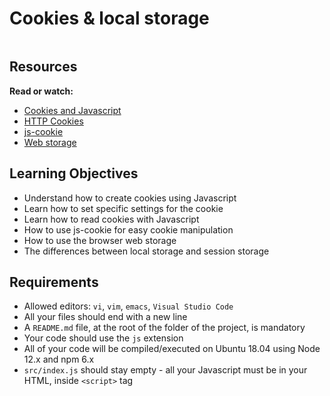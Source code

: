# Cookies & local storage

<div class="panel panel-default" id="project-description">
  <div class="panel-body">
    <p><img src="https://user-images.githubusercontent.com/90220978/189457757-412e9737-02d9-438c-bb75-4e16fc8d1b11.jpeg" alt="" loading="lazy" style=""></p>

<h2>Resources</h2>

<p><strong>Read or watch:</strong></p>

<ul>
<li><a href="https://www.w3schools.com/js/js_cookies.asp" title="Cookies and Javascript" target="_blank">Cookies and Javascript</a></li>
<li><a href="https://developer.mozilla.org/en-US/docs/Web/HTTP/Cookies" title="HTTP Cookies" target="_blank">HTTP Cookies</a></li>
<li><a href="https://github.com/js-cookie/js-cookie" title="js-cookie" target="_blank">js-cookie</a></li>
<li><a href="https://www.w3schools.com/html/html5_webstorage.asp" title="Web storage" target="_blank">Web storage</a></li>
</ul>

<h2>Learning Objectives</h2>

<ul>
<li>Understand how to create cookies using Javascript</li>
<li>Learn how to set specific settings for the cookie</li>
<li>Learn how to read cookies with Javascript</li>
<li>How to use js-cookie for easy cookie manipulation</li>
<li>How to use the browser web storage</li>
<li>The differences between local storage and session storage</li>
</ul>

<h2>Requirements</h2>

<ul>
<li>Allowed editors: <code>vi</code>, <code>vim</code>, <code>emacs</code>, <code>Visual Studio Code</code></li>
<li>All your files should end with a new line</li>
<li>A <code>README.md</code> file, at the root of the folder of the project, is mandatory</li>
<li>Your code should use the <code>js</code> extension</li>
<li>All of your code will be compiled/executed on Ubuntu 18.04 using Node 12.x and npm 6.x</li>
<li><code>src/index.js</code> should stay empty - all your Javascript must be in your HTML, inside <code>&lt;script&gt;</code> tag</li>
</ul>

  </div>
</div>
